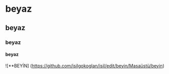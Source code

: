 # beyaz #

## beyaz

### beyaz

#### beyaz

![**BEYİN] (https://github.com/isilgokoglan/isil/edit/beyin/Masaüstü/beyin)

